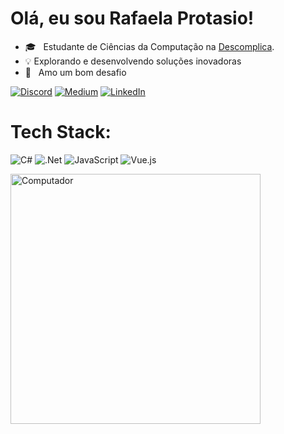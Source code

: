 # Olá, eu sou Rafaela Protasio!

- 🎓 &nbsp; Estudante de Ciências da Computação na <a href="https://descomplica.com.br/faculdade/b/">Descomplica</a>.
-  &#128161; Explorando e desenvolvendo soluções inovadoras
- 🌱 &nbsp; Amo um bom desafio

[![Discord](https://img.shields.io/badge/Discord-%237289DA.svg?logo=discord&logoColor=white)](htttps://discord.gg/RafaProtasio#9366) [![Medium](https://img.shields.io/badge/Medium-12100E?logo=medium&logoColor=white)](https://medium.com/@https://rafaelaprotasio.medium.com/) [![LinkedIn](https://img.shields.io/badge/LinkedIn-%230077B5.svg?logo=linkedin&logoColor=white)](https://linkedin.com/in/https://www.linkedin.com/in/rafaela-protasio/) 



# Tech Stack:
![C#](https://img.shields.io/badge/c%23-%23239120.svg?style=for-the-badge&logo=csharp&logoColor=white) 
![.Net](https://img.shields.io/badge/.NET-5C2D91?style=for-the-badge&logo=.net&logoColor=white)
![JavaScript](https://img.shields.io/badge/javascript-%23323330.svg?style=for-the-badge&logo=javascript&logoColor=%23F7DF1E) 
![Vue.js](https://img.shields.io/badge/vue.js-%2335495e.svg?style=for-the-badge&logo=vuedotjs&logoColor=%234FC08D)

<img src="https://cdna.artstation.com/p/assets/images/images/021/720/920/original/pixel-jeff-mario.gif?1572709433" min-width="400px" max-width="400px" width="400px" align="left" alt="Computador">
